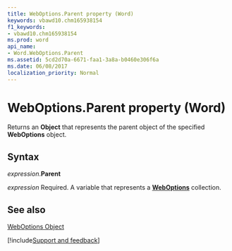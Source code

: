 ```yaml
---
title: WebOptions.Parent property (Word)
keywords: vbawd10.chm165938154
f1_keywords:
- vbawd10.chm165938154
ms.prod: word
api_name:
- Word.WebOptions.Parent
ms.assetid: 5cd2d70a-6671-faa1-3a8a-b0460e306f6a
ms.date: 06/08/2017
localization_priority: Normal
---
```



# WebOptions.Parent property (Word)

Returns an  **Object** that represents the parent object of the specified **WebOptions** object.


## Syntax

_expression_.**Parent**

_expression_ Required. A variable that represents a **[WebOptions](Word.WebOptions.md)** collection.


## See also


[WebOptions Object](Word.WebOptions.md)

[!include[Support and feedback](~/includes/feedback-boilerplate.md)]